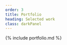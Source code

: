 ```yaml
---
order: 3
title: Portfolio
heading: Selected work
class: darkPanel
---
```


{% include portfolio.md %}
